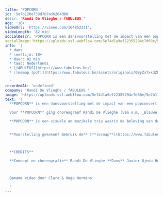 ```yaml
---
title: 'POPCORN '
id: '5e7b120e739d707ad6264d88
descr: 'Randi De Vlieghe / fABULEUS '
age: '10+'
videoUrl: 'https://vimeo.com/164852331',
videoLength: '82 min'
socialDescr: 'POPCORN is een dansvoorstelling met de impact van een popconcert. Een intense krachtmeting tussen drie mannenlijven en een live drummer. Alles draait om de onweerstaanbare kracht van de beat. Maar ook van de stilte.'
socialImage:'https://uploads-ssl.webflow.com/5e74d1a9ef22355294c7d60e/5e7b1138dbc307265b778af0_POPCORN.jpeg'
info: '|
  * dans
  * leeftijd: 10+
  * duur: 82 min
  * taal: Nederlands
  * [fABULEUS](https://www.fabuleus.be/)
  * [lesmap (pdf)](https://www.fabuleus.be/assets/originals/0ByZxTxkdZLZ3bTJ4Ti0zeGRRTFU.pdf)‍

  ‍'
recordedAt: 'undefined'
company: 'Randi De Vlieghe / fABULEUS '
image: 'https://uploads-ssl.webflow.com/5e74d1a9ef22355294c7d60e/5e7b1138dbc307265b778af0_POPCORN.jpeg'
text: '|
  **POPCORN** is een dansvoorstelling met de impact van een popconcert. Een intense krachtmeting tussen drie mannenlijven en een live drummer. Alles draait om de onweerstaanbare kracht van de beat. Maar ook van de stilte.

  Voor **POPCORN** ging choreograaf Randi De Vlieghe (van o.m. _Blauwe Storm_, _ZOO doen ze de dingen_) op zoek naar de essentie van ritme. Hij liet zich daarvoor inspireren door de oneindige variatie van percussie in alle tijden en culturen: van het stampen in krijgersdansen, over flamenco en breakdance, tot megatechnofestivals als Tomorrowland.

  **POPCORN** is een visuele en muzikale trip waarin de beleving van dans op de spits wordt gedreven. Tot het moment waarop niet alleen de dansers in beweging zijn, maar misschien ook het publiek.

  ‍
  ‍**Voorstelling gekeken? Gebruik de** [**lesmap**](https://www.fabuleus.be/assets/originals/0ByZxTxkdZLZ3bTJ4Ti0zeGRRTFU.pdf) **voor nog meer plezier.**

  ‍

  **CREDITS**

  **Concept en choreografie** Randi De Vlieghe **Dans** Javier Ojeda Hernández, Samuel Minguillón en Jonas Garrido Verwerft **Compositie en live drums** Ephraïm Cielen **Kostuums** Maartje van Bourgognie en Elise Goedgezelschap **Scenografie** Jan De Brabander **Lichtontwerp en techniek** Klaas Trekker **Productie**_f_ABULEUS & Moldavië **Coproductie** STUK

  ‍

  Opname video door Clara & Hugo Hermans

  ‍'
---
```


